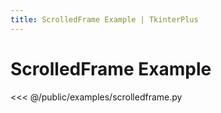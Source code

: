 ```yaml
---
title: ScrolledFrame Example | TkinterPlus
---
```


# ScrolledFrame Example

<<< @/public/examples/scrolledframe.py
